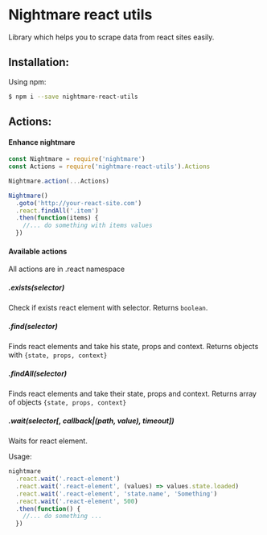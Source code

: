 # Nightmare react utils

Library which helps you to scrape data from react sites easily.

## Installation:

Using npm:
```bash
$ npm i --save nightmare-react-utils
```

## Actions:

#### Enhance nightmare
```javascript
const Nightmare = require('nightmare')
const Actions = require('nightmare-react-utils').Actions

Nightmare.action(...Actions)

Nightmare()
  .goto('http://your-react-site.com')
  .react.findAll('.item')
  .then(function(items) {
    //... do something with items values
  })
```

#### Available actions

All actions are in .react namespace

##### .exists(selector)
Check if exists react element with selector.
Returns `boolean`.

##### .find(selector)
Finds react elements and take his state, props and context.
Returns objects with `{state, props, context}`

##### .findAll(selector)
Finds react elements and take their state, props and context.
Returns array of objects `{state, props, context}`

##### .wait(selector[, callback|(path, value), timeout])
Waits for react element.

Usage:
```javascript
nightmare
  .react.wait('.react-element')
  .react.wait('.react-element', (values) => values.state.loaded)
  .react.wait('.react-element', 'state.name', 'Something')
  .react.wait('.react-element', 500)
  .then(function() {
    //... do something ...
  })
```